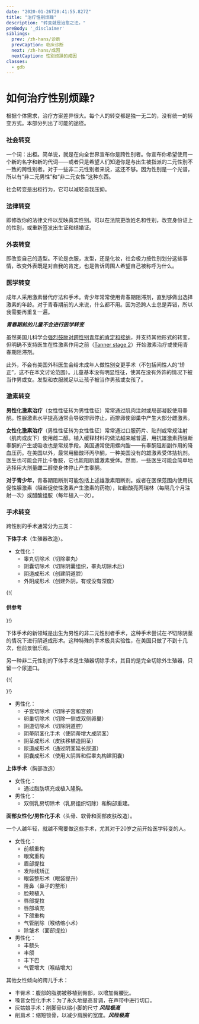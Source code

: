 ```yaml
---
date: "2020-01-26T20:41:55.827Z"
title: "治疗性别烦躁"
description: "转变就是治愈之法。"
preBody: '_disclaimer'
siblings:
  prev: /zh-hans/诊断
  prevCaption: 临床诊断
  next: /zh-hans/成因
  nextCaption: 性别烦躁的成因
classes:
  - gdb
---
```


# 如何治疗性别烦躁?

根据个体需求，治疗方案差异很大。每个人的转变都是独一无二的，没有统一的转变方式。本部分列出了可能的途径。

### 社会转变

一个词：出柜。简单说，就是在向全世界宣布你是跨性别者。你宣布你希望使用一个新的名字和新的代词——或者只是希望人们知道你是与出生被指派的二元性别不一致的跨性别者。对于一些非二元性别者来说，这还不够。因为性别是一个光谱，所以有“非二元男性”和“非二元女性”这种东西。

社会转变是出柜行为，它可以减轻自我压抑。

### 法律转变

即修改你的法律文件以反映真实性别。可以在法院更改姓名和性别，改变身份证上的性别，或重新签发出生证和结婚证。

### 外表转变

即改变自己的造型。不论是衣服，发型，还是化妆，社会极力按性别划分这些事情，改变外表既是对自我的肯定，也是告诉周围人希望自己被称呼为什么。

### 医学转变

成年人采用激素替代疗法和手术。青少年常常使用青春期阻滞剂，直到够做出选择激素的年龄。对于青春期前的人来说，什么都不用。因为恐跨人士总是弄错，所以我需要再重复一遍。

***青春期前的儿童不会进行医学转变***

虽然美国儿科学会[强烈鼓励对跨性别青年的肯定和接纳](https://pediatrics.aappublications.org/content/pediatrics/early/2018/09/13/peds.2018-2162.full.pdf)，并支持其他形式的转变，但明确不支持医生在性激素作用之前（[Tanner stage 2](https://www.healthline.com/health/parenting/stages-of-puberty#tanner-stage-2)）开始激素治疗或使用青春期阻滞剂。

此外，不会有美国外科医生会给未成年人做性别变更手术（不包括间性人的“矫正”，这不在本文讨论范围）。儿童基本没有明显性征，使其在没有外饰的情况下被当作男或女。发型和衣服就足以让孩子被当作男孩或女孩了。

### 激素转变

**男性化激素治疗**（女性性征转为男性性征）常常通过肌肉注射或局部凝胶使用睾酮。性腺激素水平提高通常会导致排卵停止，而排卵使卵巢中产生大部分雌激素。

**女性化激素治疗**（男性性征转为女性性征）常常通过口服药片、贴剂或常规注射（肌肉或皮下）使用雌二醇。植入缓释材料的做法越来越普遍，用抗雄激素药阻断睾酮的产生或吸收也是常规手段。美国通常使用螺内酯——有睾酮阻断副作用的降血压药。在美国以外，最常用醋酸环丙孕酮，一种美国没有的雄激素受体拮抗剂。医生也可能会开比卡鲁胺，它也能阻断雄激素受体。然而，一些医生可能会简单地选择用大剂量雌二醇使身体停止产生睾酮。

**对于青少年**，青春期阻断剂可能包括上述雄激素阻断剂。或者在医保范围内使用抗促性腺激素（阻断促使性激素产生激素的药物），如醋酸亮丙瑞林（每隔几个月注射一次）或醋酸组胺（每年植入一次）。

### 手术转变

跨性别的手术通常分为三类：

**下体手术**（生殖器改造）。

- 女性化：
  - 睾丸切除术（切除睾丸）
  - 阴囊切除术（切除阴囊组织，睾丸切除术后）
  - 阴道成形术（创建阴道腔）
  - 外阴成形术（创建外阴，有或没有深度）

{!{ <div class="gutter"><div class="card"><div class="card-body"><h4 class="card-title">供参考</h4> }!}

下体手术的新领域是出生为男性的非二元性别者手术，这种手术尝试在*不*切除阴茎的情况下进行阴道成形术。这种特殊的手术极具实验性，在美国只做了不到十几次，但前景很乐观。

另一种非二元性别的下体手术是生殖器切除手术，其目的是完全切除外生殖器，只留一个尿道口。

{!{ </div></div></div> }!}

- 男性化：
  - 子宫切除术（切除子宫和宫颈）
  - 卵巢切除术（切除一侧或双侧卵巢）
  - 阴道切除术（切除阴道腔）
  - 阴蒂阴茎化手术（使阴蒂增大成阴茎）
  - 阴茎成形术（皮肤移植造阴茎）
  - 尿道成形术（通过阴茎延长尿道）
  - 阴囊成形术（使用大阴唇和假睾丸构建阴囊）

**上体手术**（胸部改造）

- 女性化：
  - 通过脂肪填充或植入隆胸。
- 男性化：
  - 双侧乳房切除术（乳房组织切除）和胸部重建。

**面部女性化/男性化手术**（头骨、软骨和面部皮肤改造）。

一个人越年轻，就越不需要做这些手术，尤其对于20岁之前开始医学转变的人。

- 女性化：
  - 前额重构
  - 眼窝重构
  - 眉部提拉
  - 发际线矫正
  - 眼袋整形术（眼袋提升）
  - 隆鼻（鼻子的整形）
  - 脸颊植入
  - 唇部提拉
  - 唇部填充
  - 下颌重构
  - 气管削除（喉结缩小术）
  - 除皱术（面部提拉）
- 男性化：
  - 丰额头
  - 丰颌
  - 丰下巴
  - 气管增大（喉结增大）

其他女性倾向的跨儿手术：

- 丰臀术：腹部的脂肪被移植到臀部，以增加臀腰比。
- 嗓音女性化手术：为了永久地提高音调，在声带中进行切口。
- 灰姑娘手术：削脚骨以缩小脚的尺寸 ***风险极高***
- 削肩术：缩短锁骨，以减少肩膀的宽度。***风险极高***
